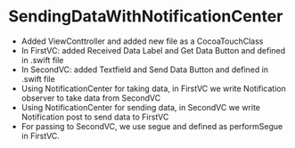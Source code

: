 # SendingDataWithNotificationCenter
- Added ViewConttroller and added new file as a CocoaTouchClass
- In FirstVC: added Received Data Label and Get Data Button and defined in .swift file
- In SecondVC: added Textfield and Send Data Button and defined in .swift file
- Using NotificationCenter for taking data, in FirstVC we write Notification observer to take data from SecondVC
- Using NotificationCenter for sending data, in SecondVC we write Notification post to send data to FirstVC
- For passing to SecondVC, we use segue and defined as performSegue in FirstVC.
